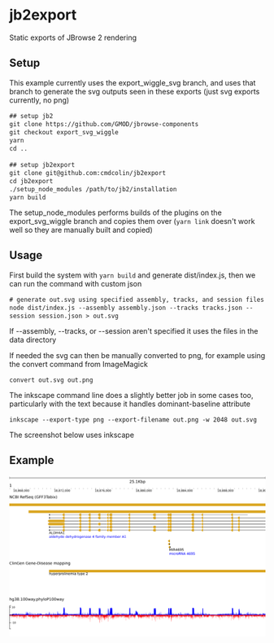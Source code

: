 # jb2export

Static exports of JBrowse 2 rendering

## Setup

This example currently uses the export_wiggle_svg branch, and uses that branch
to generate the svg outputs seen in these exports (just svg exports currently,
no png)

```
## setup jb2
git clone https://github.com/GMOD/jbrowse-components
git checkout export_svg_wiggle
yarn
cd ..

## setup jb2export
git clone git@github.com:cmdcolin/jb2export
cd jb2export
./setup_node_modules /path/to/jb2/installation
yarn build
```

The setup_node_modules performs builds of the plugins on the export_svg_wiggle
branch and copies them over (`yarn link` doesn't work well so they are manually
built and copied)

## Usage

First build the system with `yarn build` and generate dist/index.js, then we
can run the command with custom json

```
# generate out.svg using specified assembly, tracks, and session files
node dist/index.js --assembly assembly.json --tracks tracks.json --session session.json > out.svg
```

If --assembly, --tracks, or --session aren't specified it uses the files in the
data directory

If needed the svg can then be manually converted to png, for example using the
convert command from ImageMagick

    convert out.svg out.png

The inkscape command line does a slightly better job in some cases too,
particularly with the text because it handles dominant-baseline attribute

    inkscape --export-type png --export-filename out.png -w 2048 out.svg

The screenshot below uses inkscape

## Example

![](img/1.png)
